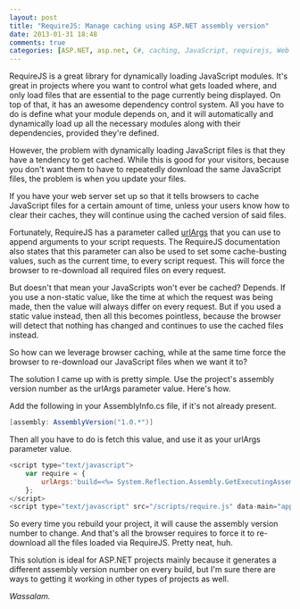 ```yaml
---
layout: post
title: "RequireJS: Manage caching using ASP.NET assembly version"
date: 2013-01-31 18:48
comments: true
categories: [ASP.NET, asp.net, C#, caching, JavaScript, requirejs, Web Development]
---
```

RequireJS is a great library for dynamically loading JavaScript modules. It's great in projects where you want to control what gets loaded where, and only load files that are essential to the page currently being displayed. On top of that, it has an awesome dependency control system. All you have to do is define what your module depends on, and it will automatically and dynamically load up all the necessary modules along with their dependencies, provided they're defined.

However, the problem with dynamically loading JavaScript files is that they have a tendency to get cached. While this is good for your visitors, because you don't want them to have to repeatedly download the same JavaScript files, the problem is when you update your files.

If you have your web server set up so that it tells browsers to cache JavaScript files for a certain amount of time, unless your users know how to clear their caches, they will continue using the cached version of said files.

Fortunately, RequireJS has a parameter called <a href="http://requirejs.org/docs/api.html#config-urlArgs" target="_blank">urlArgs</a> that you can use to append arguments to your script requests. The RequireJS documentation also states that this parameter can also be used to set some cache-busting values, such as the current time, to every script request. This will force the browser to re-download all required files on every request.

But doesn't that mean your JavaScripts won't ever be cached? Depends. If you use a non-static value, like the time at which the request was being made, then the value will always differ on every request. But if you used a static value instead, then all this becomes pointless, because the browser will detect that nothing has changed and continues to use the cached files instead.

So how can we leverage browser caching, while at the same time force the browser to re-download our JavaScript files when we want it to?

The solution I came up with is pretty simple. Use the project's assembly version number as the urlArgs parameter value. Here's how.

Add the following in your AssemblyInfo.cs file, if it's not already present.

```csharp
[assembly: AssemblyVersion("1.0.*")]
```

Then all you have to do is fetch this value, and use it as your urlArgs parameter value.

```javascript
<script type="text/javascript">
    var require = {
        urlArgs:'build=<%= System.Reflection.Assembly.GetExecutingAssembly().GetName().Version.ToString() %>'
    };
</script>
<script type="text/javascript" src="/scripts/require.js" data-main="app/main"></script>
```

So every time you rebuild your project, it will cause the assembly version number to change. And that's all the browser requires to force it to re-download all the files loaded via RequireJS. Pretty neat, huh.

This solution is ideal for ASP.NET projects mainly because it generates a different assembly version number on every build, but I'm sure there are ways to getting it working in other types of projects as well.

<em>Wassalam.</em>
